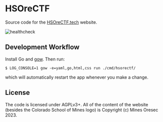 # HSOreCTF

Source code for the [HSOreCTF.tech]() website.

![healthcheck](https://healthchecks.io/badge/fd6a8ec9-b3da-4bab-983a-183f2d/5Ll6vyEb-2/HSOreCTF.tech.svg)

## Development Workflow

Install Go and [gow](https://github.com/mitranim/gow). Then run:
```
$ LOG_CONSOLE=1 gow -e=yaml,go,html,css run ./cmd/hsorectf/
```
which will automatically restart the app whenever you make a change.

## License

The code is licensed under AGPLv3+. All of the content of the website (besides
the Colorado School of Mines logo) is Copyright (c) Mines Oresec 2023.
